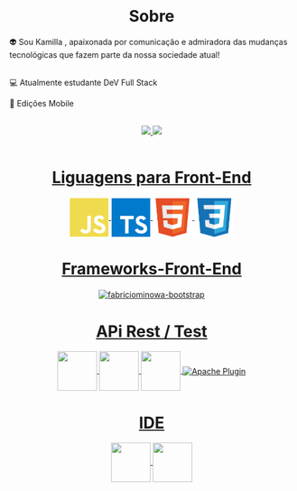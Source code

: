 <div align="left" style="display: inline_block"><br>
 
  <h1 align="center"> Sobre</h1>
  
👽 Sou Kamilla , apaixonada por comunicação e admiradora das mudanças tecnológicas
que fazem parte da nossa sociedade atual! 
<br><br>
 
💻 Atualmente estudante DeV Full Stack 
 
🎥 Edições Mobile 

  <div align="center" style="display: inline_block"><br>
 
 
<a href="https://github.com/kamilla3t">
<img height="150em" src="https://github-readme-stats.vercel.app/api?username=kamilla3t&show_icons=true&theme=tokyonight&include_all_commits=true&count_public=true"/>
 <img height="150" src="https://github-readme-stats.vercel.app/api/top-langs/?username=kamilla3t&hide_progress=true"/>
</div>
 
 
 
 
 
    
<div align="center" style="display: inline_block"><br>
<h1>Liguagens para Front-End</h1>
<img align="center" alt="fabriciominowa-Js" height="70" width="70" src="https://raw.githubusercontent.com/devicons/devicon/master/icons/javascript/javascript-plain.svg">
<img align="center" alt="fabriciominowa-Ts" height="70" width="70" src="https://raw.githubusercontent.com/devicons/devicon/master/icons/typescript/typescript-plain.svg"> 
<img align="center" alt="fabriciominowa-HTML"height="70" width="70" src="https://raw.githubusercontent.com/devicons/devicon/master/icons/html5/html5-original.svg">
<img align="center" alt="fabriciominowa-CSS" height="70" width="70" src="https://raw.githubusercontent.com/devicons/devicon/master/icons/css3/css3-original.svg">
<h1>Frameworks-Front-End</h1>
<img align="center" alt="fabriciominowa-bootstrap" height="70" width="70" src="https://cdn3.iconfinder.com/data/icons/logos-3/250/angular-512.png" />

  
<h1>APi Rest / Test</h1>
<img  align="center" height="70" width="70" src="https://cdn.jsdelivr.net/gh/devicons/devicon@latest/icons/postman/postman-original.svg" />
<img align="center" height="70" width="70" src="https://cdn.jsdelivr.net/gh/devicons/devicon@latest/icons/selenium/selenium-original.svg" />
<img align="center" height="70" width="70" src="https://cdn.jsdelivr.net/gh/devicons/devicon@latest/icons/jasmine/jasmine-original.svg" />
<img align="center" height="70" width="70" src="https://cdn.rawgit.com/clarive/cla-apache-plugin/master/public/icon/apache.svg?sanitize=true" alt="Apache Plugin" title="Apache Plugin" />
 
<h1>IDE</h1>
<img  align="center" height="70" width="70" src="https://cdn.jsdelivr.net/gh/devicons/devicon@latest/icons/vscode/vscode-original.svg" />
<img align="center" height="70" width="70" src="https://cdn.jsdelivr.net/gh/devicons/devicon@latest/icons/visualstudio/visualstudio-original.svg" />
 
 
                              
</div>
</div>
 
<br><br>
 
 
 
  <div align="center" style="display: inline_block> <br><br>
</div>

 
 
</div>

  
